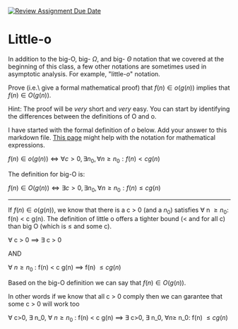 [![Review Assignment Due Date](https://classroom.github.com/assets/deadline-readme-button-24ddc0f5d75046c5622901739e7c5dd533143b0c8e959d652212380cedb1ea36.svg)](https://classroom.github.com/a/wM4-KOzy)
# Little-o

In addition to the big-O, big- $\Omega$, and big- $\Theta$ notation that
we covered at the beginning of this class, a few other notations are sometimes
used in asymptotic analysis.  For example, "little-$o$" notation.

Prove (i.e.\ give a formal mathematical proof) that $f(n)\in o(g(n))$ implies
that $f(n)\in O(g(n))$.

Hint: The proof will be *very* short and *very* easy. You can start by
identifying the differences between the definitions of O and o.

I have started with the formal definition of $o$ below. Add your answer to this
markdown file. [This
page](https://docs.github.com/en/get-started/writing-on-github/working-with-advanced-formatting/writing-mathematical-expressions)
might help with the notation for mathematical expressions.

$f(n)\in o(g(n)) \iff \forall c>0, \exists n_0, \forall n\ge n_0: f(n) < c g(n)$

The definition for big-O is:

$f(n)\in O(g(n)) \iff \exists c>0, \exists n_0, \forall n\ge n_0: f(n) \leq c g(n)$


----

If $f(n) \in o(g(n))$, we know that there is a c > 0 (and a $n_0$) satisfies $\forall$ n $\ge n_0$: f(n) < c g(n). The definition of little o offers a tighter bound (< and for all c) than big O (which is $\leq$ and some c).

$\forall$ c > 0 $\implies$ $\exists$ c > 0 

AND

$\forall$ $n\ge n_0$ : f(n) < c g(n) $\implies$ f(n) $\leq c g(n)$

Based on the big-O definition we can say that $f(n) \in O(g(n))$.

In other words if we know that all c > 0 comply then we can garantee that some c > 0 will work too

$\forall$ c>0, $\exists$ n_0, $\forall$ $n\ge n_0$ : f(n) < c g(n) $\implies$ $\exists$ c>0, $\exists$ n_0, $\forall n\ge$ n_0: f(n) $\leq c g(n)$


